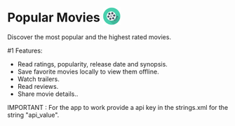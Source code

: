 # Popular Movies <img height="40px" style="vertical-align:text-bottom" src="/app/src/main/res/mipmap-xxhdpi/ic_launcher.png"/>
Discover the most popular and the highest rated movies.

#1 Features:

* Read ratings, popularity, release date and synopsis.
* Save favorite movies locally to view them offline.
* Watch trailers.
* Read reviews.
* Share movie details..

IMPORTANT : For the app to work provide a api key in the strings.xml for the string "api_value".
